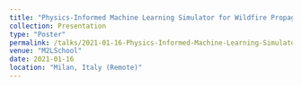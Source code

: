 ```yaml
---
title: "Physics-Informed Machine Learning Simulator for Wildfire Propagation"
collection: Presentation
type: "Poster"
permalink: /talks/2021-01-16-Physics-Informed-Machine-Learning-Simulator-for-Wildfire-Propagation
venue: "M2LSchool"
date: 2021-01-16
location: "Milan, Italy (Remote)"
---
```


